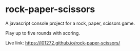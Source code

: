 # rock-paper-scissors

A javascript console project for a rock, paper, scissors game.

Play up to five rounds with scoring.

Live link: https://l01272.github.io/rock-paper-scissors/